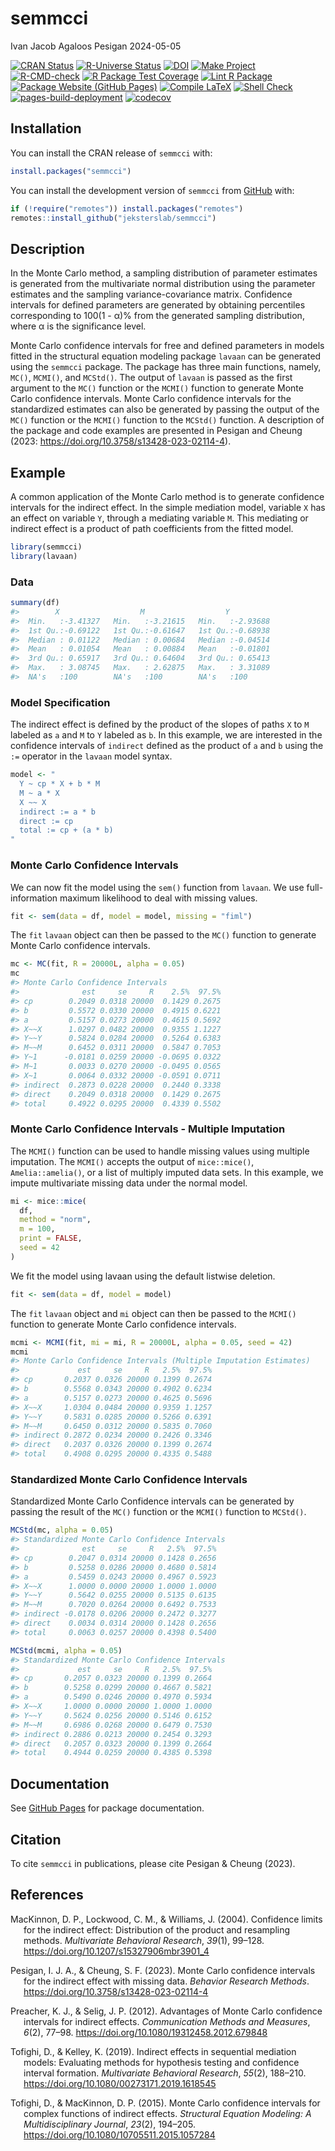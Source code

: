 semmcci
================
Ivan Jacob Agaloos Pesigan
2024-05-05

<!-- README.md is generated from .setup/readme/README.Rmd. Please edit that file -->
<!-- badges: start -->

[![CRAN
Status](https://www.r-pkg.org/badges/version/semmcci)](https://cran.r-project.org/package=semmcci)
[![R-Universe
Status](https://jeksterslab.r-universe.dev/badges/semmcci)](https://jeksterslab.r-universe.dev)
[![DOI](https://zenodo.org/badge/DOI/10.3758/s13428-023-02114-4.svg)](https://doi.org/10.3758/s13428-023-02114-4)
[![Make
Project](https://github.com/jeksterslab/semmcci/actions/workflows/make.yml/badge.svg)](https://github.com/jeksterslab/semmcci/actions/workflows/make.yml)
[![R-CMD-check](https://github.com/jeksterslab/semmcci/actions/workflows/check-full.yml/badge.svg)](https://github.com/jeksterslab/semmcci/actions/workflows/check-full.yml)
[![R Package Test
Coverage](https://github.com/jeksterslab/semmcci/actions/workflows/test-coverage.yml/badge.svg)](https://github.com/jeksterslab/semmcci/actions/workflows/test-coverage.yml)
[![Lint R
Package](https://github.com/jeksterslab/semmcci/actions/workflows/lint.yml/badge.svg)](https://github.com/jeksterslab/semmcci/actions/workflows/lint.yml)
[![Package Website (GitHub
Pages)](https://github.com/jeksterslab/semmcci/actions/workflows/pkgdown-gh-pages.yml/badge.svg)](https://github.com/jeksterslab/semmcci/actions/workflows/pkgdown-gh-pages.yml)
[![Compile
LaTeX](https://github.com/jeksterslab/semmcci/actions/workflows/latex.yml/badge.svg)](https://github.com/jeksterslab/semmcci/actions/workflows/latex.yml)
[![Shell
Check](https://github.com/jeksterslab/semmcci/actions/workflows/shellcheck.yml/badge.svg)](https://github.com/jeksterslab/semmcci/actions/workflows/shellcheck.yml)
[![pages-build-deployment](https://github.com/jeksterslab/semmcci/actions/workflows/pages/pages-build-deployment/badge.svg)](https://github.com/jeksterslab/semmcci/actions/workflows/pages/pages-build-deployment)
[![codecov](https://codecov.io/gh/jeksterslab/semmcci/branch/main/graph/badge.svg?token=KVLUET3DJ6)](https://codecov.io/gh/jeksterslab/semmcci)
<!-- badges: end -->

## Installation

You can install the CRAN release of `semmcci` with:

``` r
install.packages("semmcci")
```

You can install the development version of `semmcci` from
[GitHub](https://github.com/jeksterslab/semmcci) with:

``` r
if (!require("remotes")) install.packages("remotes")
remotes::install_github("jeksterslab/semmcci")
```

## Description

In the Monte Carlo method, a sampling distribution of parameter
estimates is generated from the multivariate normal distribution using
the parameter estimates and the sampling variance-covariance matrix.
Confidence intervals for defined parameters are generated by obtaining
percentiles corresponding to 100(1 - α)% from the generated sampling
distribution, where α is the significance level.

Monte Carlo confidence intervals for free and defined parameters in
models fitted in the structural equation modeling package `lavaan` can
be generated using the `semmcci` package. The package has three main
functions, namely, `MC()`, `MCMI()`, and `MCStd()`. The output of
`lavaan` is passed as the first argument to the `MC()` function or the
`MCMI()` function to generate Monte Carlo confidence intervals. Monte
Carlo confidence intervals for the standardized estimates can also be
generated by passing the output of the `MC()` function or the `MCMI()`
function to the `MCStd()` function. A description of the package and
code examples are presented in Pesigan and Cheung (2023:
<https://doi.org/10.3758/s13428-023-02114-4>).

## Example

A common application of the Monte Carlo method is to generate confidence
intervals for the indirect effect. In the simple mediation model,
variable `X` has an effect on variable `Y`, through a mediating variable
`M`. This mediating or indirect effect is a product of path coefficients
from the fitted model.

``` r
library(semmcci)
library(lavaan)
```

### Data

``` r
summary(df)
#>        X                  M                  Y           
#>  Min.   :-3.41327   Min.   :-3.21615   Min.   :-2.93688  
#>  1st Qu.:-0.69122   1st Qu.:-0.61647   1st Qu.:-0.68938  
#>  Median : 0.01122   Median : 0.00684   Median :-0.04514  
#>  Mean   : 0.01054   Mean   : 0.00884   Mean   :-0.01801  
#>  3rd Qu.: 0.65917   3rd Qu.: 0.64604   3rd Qu.: 0.65413  
#>  Max.   : 3.08745   Max.   : 2.62875   Max.   : 3.31089  
#>  NA's   :100        NA's   :100        NA's   :100
```

### Model Specification

The indirect effect is defined by the product of the slopes of paths `X`
to `M` labeled as `a` and `M` to `Y` labeled as `b`. In this example, we
are interested in the confidence intervals of `indirect` defined as the
product of `a` and `b` using the `:=` operator in the `lavaan` model
syntax.

``` r
model <- "
  Y ~ cp * X + b * M
  M ~ a * X
  X ~~ X
  indirect := a * b
  direct := cp
  total := cp + (a * b)
"
```

### Monte Carlo Confidence Intervals

We can now fit the model using the `sem()` function from `lavaan`. We
use full-information maximum likelihood to deal with missing values.

``` r
fit <- sem(data = df, model = model, missing = "fiml")
```

The `fit` `lavaan` object can then be passed to the `MC()` function to
generate Monte Carlo confidence intervals.

``` r
mc <- MC(fit, R = 20000L, alpha = 0.05)
mc
#> Monte Carlo Confidence Intervals
#>              est     se     R    2.5%  97.5%
#> cp        0.2049 0.0318 20000  0.1429 0.2675
#> b         0.5572 0.0330 20000  0.4915 0.6221
#> a         0.5157 0.0273 20000  0.4615 0.5692
#> X~~X      1.0297 0.0482 20000  0.9355 1.1227
#> Y~~Y      0.5824 0.0284 20000  0.5264 0.6383
#> M~~M      0.6452 0.0311 20000  0.5847 0.7053
#> Y~1      -0.0181 0.0259 20000 -0.0695 0.0322
#> M~1       0.0033 0.0270 20000 -0.0495 0.0565
#> X~1       0.0064 0.0332 20000 -0.0591 0.0711
#> indirect  0.2873 0.0228 20000  0.2440 0.3338
#> direct    0.2049 0.0318 20000  0.1429 0.2675
#> total     0.4922 0.0295 20000  0.4339 0.5502
```

### Monte Carlo Confidence Intervals - Multiple Imputation

The `MCMI()` function can be used to handle missing values using
multiple imputation. The `MCMI()` accepts the output of `mice::mice()`,
`Amelia::amelia()`, or a list of multiply imputed data sets. In this
example, we impute multivariate missing data under the normal model.

``` r
mi <- mice::mice(
  df,
  method = "norm",
  m = 100,
  print = FALSE,
  seed = 42
)
```

We fit the model using lavaan using the default listwise deletion.

``` r
fit <- sem(data = df, model = model)
```

The `fit` `lavaan` object and `mi` object can then be passed to the
`MCMI()` function to generate Monte Carlo confidence intervals.

``` r
mcmi <- MCMI(fit, mi = mi, R = 20000L, alpha = 0.05, seed = 42)
mcmi
#> Monte Carlo Confidence Intervals (Multiple Imputation Estimates)
#>             est     se     R   2.5%  97.5%
#> cp       0.2037 0.0326 20000 0.1399 0.2674
#> b        0.5568 0.0343 20000 0.4902 0.6234
#> a        0.5157 0.0273 20000 0.4625 0.5696
#> X~~X     1.0304 0.0484 20000 0.9359 1.1257
#> Y~~Y     0.5831 0.0285 20000 0.5266 0.6391
#> M~~M     0.6450 0.0312 20000 0.5835 0.7060
#> indirect 0.2872 0.0234 20000 0.2426 0.3346
#> direct   0.2037 0.0326 20000 0.1399 0.2674
#> total    0.4908 0.0295 20000 0.4335 0.5488
```

### Standardized Monte Carlo Confidence Intervals

Standardized Monte Carlo Confidence intervals can be generated by
passing the result of the `MC()` function or the `MCMI()` function to
`MCStd()`.

``` r
MCStd(mc, alpha = 0.05)
#> Standardized Monte Carlo Confidence Intervals
#>              est     se     R   2.5%  97.5%
#> cp        0.2047 0.0314 20000 0.1428 0.2656
#> b         0.5258 0.0286 20000 0.4680 0.5814
#> a         0.5459 0.0243 20000 0.4967 0.5923
#> X~~X      1.0000 0.0000 20000 1.0000 1.0000
#> Y~~Y      0.5642 0.0255 20000 0.5135 0.6135
#> M~~M      0.7020 0.0264 20000 0.6492 0.7533
#> indirect -0.0178 0.0206 20000 0.2472 0.3277
#> direct    0.0034 0.0314 20000 0.1428 0.2656
#> total     0.0063 0.0257 20000 0.4398 0.5400
```

``` r
MCStd(mcmi, alpha = 0.05)
#> Standardized Monte Carlo Confidence Intervals
#>             est     se     R   2.5%  97.5%
#> cp       0.2057 0.0323 20000 0.1399 0.2664
#> b        0.5258 0.0299 20000 0.4667 0.5821
#> a        0.5490 0.0246 20000 0.4970 0.5934
#> X~~X     1.0000 0.0000 20000 1.0000 1.0000
#> Y~~Y     0.5624 0.0256 20000 0.5146 0.6152
#> M~~M     0.6986 0.0268 20000 0.6479 0.7530
#> indirect 0.2886 0.0213 20000 0.2454 0.3293
#> direct   0.2057 0.0323 20000 0.1399 0.2664
#> total    0.4944 0.0259 20000 0.4385 0.5398
```

## Documentation

See [GitHub Pages](https://jeksterslab.github.io/semmcci/index.html) for
package documentation.

## Citation

To cite `semmcci` in publications, please cite Pesigan & Cheung (2023).

## References

<div id="refs" class="references csl-bib-body hanging-indent"
entry-spacing="0" line-spacing="2">

<div id="ref-MacKinnon-Lockwood-Williams-2004" class="csl-entry">

MacKinnon, D. P., Lockwood, C. M., & Williams, J. (2004). Confidence
limits for the indirect effect: Distribution of the product and
resampling methods. *Multivariate Behavioral Research*, *39*(1), 99–128.
<https://doi.org/10.1207/s15327906mbr3901_4>

</div>

<div id="ref-Pesigan-Cheung-2023" class="csl-entry">

Pesigan, I. J. A., & Cheung, S. F. (2023). Monte Carlo confidence
intervals for the indirect effect with missing data. *Behavior Research
Methods*. <https://doi.org/10.3758/s13428-023-02114-4>

</div>

<div id="ref-Preacher-Selig-2012" class="csl-entry">

Preacher, K. J., & Selig, J. P. (2012). Advantages of Monte Carlo
confidence intervals for indirect effects. *Communication Methods and
Measures*, *6*(2), 77–98. <https://doi.org/10.1080/19312458.2012.679848>

</div>

<div id="ref-Tofighi-Kelley-2019" class="csl-entry">

Tofighi, D., & Kelley, K. (2019). Indirect effects in sequential
mediation models: Evaluating methods for hypothesis testing and
confidence interval formation. *Multivariate Behavioral Research*,
*55*(2), 188–210. <https://doi.org/10.1080/00273171.2019.1618545>

</div>

<div id="ref-Tofighi-MacKinnon-2015" class="csl-entry">

Tofighi, D., & MacKinnon, D. P. (2015). Monte Carlo confidence intervals
for complex functions of indirect effects. *Structural Equation
Modeling: A Multidisciplinary Journal*, *23*(2), 194–205.
<https://doi.org/10.1080/10705511.2015.1057284>

</div>

</div>
